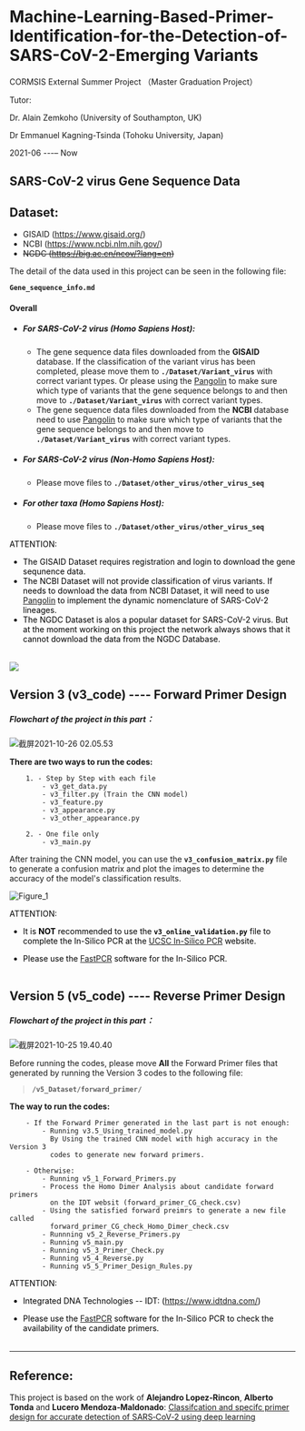 # Machine-Learning-Based-Primer-Identification-for-the-Detection-of-SARS-CoV-2-Emerging Variants
CORMSIS External Summer Project
（Master Graduation Project）

Tutor: 

Dr. Alain Zemkoho (University of Southampton, UK)

Dr Emmanuel Kagning-Tsinda (Tohoku University, Japan)

2021-06 ---– Now


## SARS-CoV-2 virus Gene Sequence Data

## Dataset:
- GISAID (https://www.gisaid.org/)
- NCBI (https://www.ncbi.nlm.nih.gov/)
- ~~NGDC (https://big.ac.cn/ncov/?lang=en)~~


The detail of the data used in this project can be seen in the following file:

**`Gene_sequence_info.md`**

#### Overall 
- ##### For SARS-CoV-2 virus (Homo Sapiens Host):
    - The gene sequence data files downloaded from the **GISAID** database. If the classification of the variant virus has been completed, please move them to **`./Dataset/Variant_virus`** with correct variant types. Or please using the [Pangolin](https://cov-lineages.org/resources/pangolin.html) to make sure which type of variants that the gene sequence belongs to and then move to **`./Dataset/Variant_virus`** with correct variant types.
    - The gene sequence data files downloaded from the **NCBI** database need to use [Pangolin](https://cov-lineages.org/resources/pangolin.html) to make sure which type of variants that the gene sequence belongs to and then move to **`./Dataset/Variant_virus`** with correct variant types.
- ##### For SARS-CoV-2 virus (Non-Homo Sapiens Host):  
    -  Please move files to **`./Dataset/other_virus/other_virus_seq`**
- ##### For other taxa (Homo Sapiens Host):
    -  Please move files to **`./Dataset/other_virus/other_virus_seq`**

<font color='black'><td><tr><table>
ATTENTION: 

- The GISAID Dataset requires registration and login to download the gene sequnence data.
- The NCBI Dataset will not provide classification of virus variants. If needs to download the data from NCBI Dataset, it will need to use [Pangolin](https://cov-lineages.org/resources/pangolin.html) to implement the dynamic nomenclature of SARS-CoV-2 lineages.
- The NGDC Dataset is alos a popular dataset for SARS-CoV-2 virus. But at the moment working on this project the network always shows that it cannot download the data from the NGDC Database.
</td><tr></table></font>

![](https://github.com/cov-lineages/pangolin/raw/master/docs/logo.png)


## Version 3 (v3_code) ---- Forward Primer Design

##### Flowchart of the project in this part：

![截屏2021-10-26 02.05.53](https://i.imgur.com/SfWd0iU.png)

**There are two ways to run the codes:**
        
        1. - Step by Step with each file
            - v3_get_data.py
            - v3_filter.py (Train the CNN model)
            - v3_feature.py
            - v3_appearance.py
            - v3_other_appearance.py
        
        2. - One file only
            - v3_main.py

After training the CNN model, you can use the **`v3_confusion_matrix.py`** file to generate a confusion matrix and plot the images to determine the accuracy of the model's classification results.

![Figure_1](https://i.imgur.com/lczZb2h.png)


<font color='black'><td><tr><table>
ATTENTION: 

- It is **NOT** recommended to use the **`v3_online_validation.py`** file to complete the In-Silico PCR at the [UCSC In-Silico PCR](https://genome.ucsc.edu/cgi-bin/hgPcr) website.

- Please use the [FastPCR](https://primerdigital.com/fastpcr.html) software for the In-Silico PCR.
</td><tr></table></font>

## Version 5 (v5_code) ---- Reverse Primer Design

##### Flowchart of the project in this part：

![截屏2021-10-25 19.40.40](https://i.imgur.com/Wzuf9yr.png)

Before running the codes, please move **All** the Forward Primer files that generated by running the Version 3 codes to the following file:
> **`/v5_Dataset/forward_primer/`**

**The way to run the codes:**

        - If the Forward Primer generated in the last part is not enough:
            - Running v3.5_Using_trained_model.py
              By Using the trained CNN model with high accuracy in the Version 3 
              codes to generate new forward primers.

        - Otherwise:
            - Running v5_1_Forward_Primers.py
            - Process the Homo Dimer Analysis about candidate forward primers 
              on the IDT websit (forward_primer_CG_check.csv)
            - Using the satisfied forward preimrs to generate a new file called 
              forward_primer_CG_check_Homo_Dimer_check.csv
            - Runnning v5_2_Reverse_Primers.py
            - Running v5_main.py
            - Running v5_3_Primer_Check.py
            - Running v5_4_Reverse.py
            - Running v5_5_Primer_Design_Rules.py


<font color='black'><td><tr><table>
ATTENTION: 

-  Integrated DNA Technologies -- IDT: (https://www.idtdna.com/)

- Please use the [FastPCR](https://primerdigital.com/fastpcr.html) software for the In-Silico PCR to check the availability of the candidate primers.
</td><tr></table></font>

------

## Reference:
This project is based on the work of **Alejandro Lopez‑Rincon**, **Alberto Tonda** and **Lucero Mendoza‑Maldonado**: [Classifcation and specifc primer design for accurate detection of SARS‑CoV‑2 using deep learning](https://www.nature.com/articles/s41598-020-80363-5.pdf)
